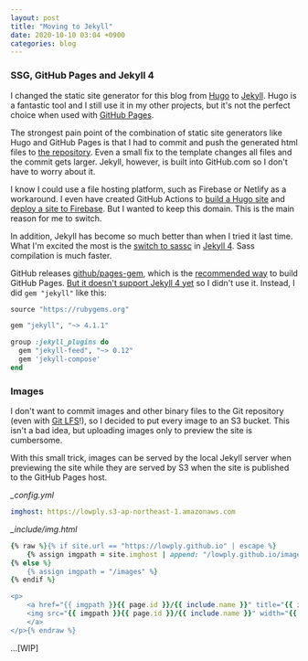 ```yaml
---
layout: post
title: "Moving to Jekyll"
date: 2020-10-10 03:04 +0900
categories: blog
---
```


### SSG, GitHub Pages and Jekyll 4

I changed the static site generator for this blog from [Hugo](https://gohugo.io/) to [Jekyll](https://jekyllrb.com/). Hugo is a fantastic tool and I still use it in my other projects, but it's not the perfect choice when used with [GitHub Pages](https://pages.github.com/).

The strongest pain point of the combination of static site generators like Hugo and GitHub Pages is that I had to commit and push the generated html files to [the repository](https://github.com/lowply/lowply.github.io/). Even a small fix to the template changes all files and the commit gets larger. Jekyll, however, is built into GitHub.com so I don't have to worry about it.

I know I could use a file hosting platform, such as Firebase or Netlify as a workaround. I even have created GitHub Actions to [build a Hugo site](https://github.com/lowply/build-hugo) and [deploy a site to Firebase](https://github.com/lowply/deploy-firebase). But I wanted to keep this domain. This is the main reason for me to switch.

In addition, Jekyll has become so much better than when I tried it last time. What I'm excited the most is the [switch to sassc](https://github.com/jekyll/jekyll-sass-converter/releases/tag/v2.0.0) in [Jekyll 4](https://github.com/jekyll/jekyll/blob/master/History.markdown#400--2019-08-19). Sass compilation is much faster.

GitHub releases [github/pages-gem](https://github.com/github/pages-gem), which is the [recommended way](https://jekyllrb.com/docs/github-pages/) to build GitHub Pages. [But it doesn't support Jekyll 4 yet](https://github.com/github/pages-gem/issues/651) so I didn't use it. Instead, I did `gem "jekyll"` like this:

```ruby
source "https://rubygems.org"

gem "jekyll", "~> 4.1.1"

group :jekyll_plugins do
  gem "jekyll-feed", "~> 0.12"
  gem 'jekyll-compose'
end
```

### Images

I don't want to commit images and other binary files to the Git repository (even with [Git LFS](https://git-lfs.github.com/)!), so I decided to put every image to an S3 bucket. This isn't a bad idea, but uploading images only to preview the site is cumbersome.

With this small trick, images can be served by the local Jekyll server when previewing the site while they are served by S3 when the site is published to the GitHub Pages host.

_\_config.yml_

```yaml
imghost: https://lowply.s3-ap-northeast-1.amazonaws.com
```

_\_include/img.html_

```ruby
{% raw %}{% if site.url == "https://lowply.github.io" | escape %}
    {% assign imgpath = site.imghost | append: "/lowply.github.io/images" %}
{% else %}
    {% assign imgpath = "/images" %}
{% endif %}

<p>
    <a href="{{ imgpath }}{{ page.id }}/{{ include.name }}" title="{{ include.name }}">
    <img src="{{ imgpath }}{{ page.id }}/{{ include.name }}" width="{{ w }}" alt="{{ include.name }}">
    </a>
</p>{% endraw %}
```

...[WIP]
